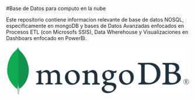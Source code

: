 #Base de Datos para computo en la nube

Este repositorio contiene informacion relevante de base de datos NOSQL, especificamente en mongoDB y bases de Datos Avanzadas enfocados en Procesos ETL (con Microsofs SSIS), Data Wherehouse y Visualizaciones en Dashboars enfocado en PowerBi.

![MongoDB](./img/Mongo.png)